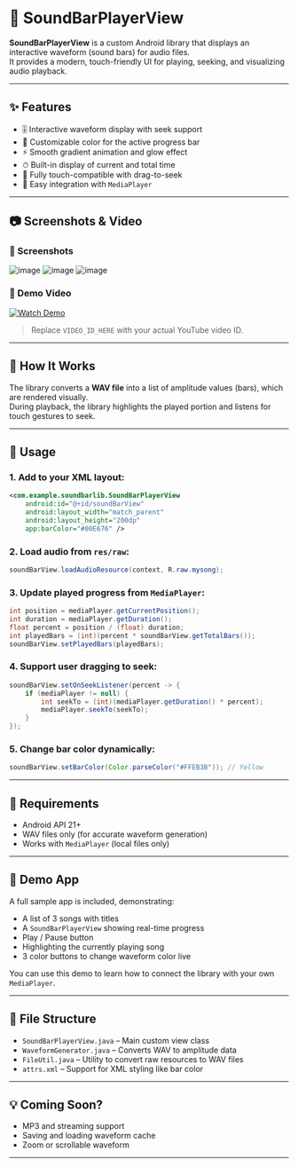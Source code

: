 
# 🎵 SoundBarPlayerView

**SoundBarPlayerView** is a custom Android library that displays an interactive waveform (sound bars) for audio files.  
It provides a modern, touch-friendly UI for playing, seeking, and visualizing audio playback.

---

## ✨ Features

- 🎚 Interactive waveform display with seek support  
- 🌈 Customizable color for the active progress bar  
- ⚡ Smooth gradient animation and glow effect  
- ⏱ Built-in display of current and total time  
- 📱 Fully touch-compatible with drag-to-seek  
- 🔌 Easy integration with `MediaPlayer`

---

## 📷 Screenshots & Video

### 📸 Screenshots
![image](https://github.com/user-attachments/assets/988f507d-c07d-4b25-a2d0-1820576cd33a)
![image](https://github.com/user-attachments/assets/08fb1abf-b96f-48a2-b8ba-b906e13f6dfd)
![image](https://github.com/user-attachments/assets/7108ad7d-ed95-4092-8c5a-a1e6ae3e8367)



### 🎥 Demo Video

[![Watch Demo](https://img.youtube.com/vi/VIDEO_ID_HERE/0.jpg)](https://www.youtube.com/watch?v=VIDEO_ID_HERE)

> Replace `VIDEO_ID_HERE` with your actual YouTube video ID.

---

## 🧩 How It Works

The library converts a **WAV file** into a list of amplitude values (bars), which are rendered visually.  
During playback, the library highlights the played portion and listens for touch gestures to seek.

---

## 📲 Usage

### 1. Add to your XML layout:

```xml
<com.example.soundbarlib.SoundBarPlayerView
    android:id="@+id/soundBarView"
    android:layout_width="match_parent"
    android:layout_height="200dp"
    app:barColor="#00E676" />
```

### 2. Load audio from `res/raw`:

```java
soundBarView.loadAudioResource(context, R.raw.mysong);
```

### 3. Update played progress from `MediaPlayer`:

```java
int position = mediaPlayer.getCurrentPosition();
int duration = mediaPlayer.getDuration();
float percent = position / (float) duration;
int playedBars = (int)(percent * soundBarView.getTotalBars());
soundBarView.setPlayedBars(playedBars);
```

### 4. Support user dragging to seek:

```java
soundBarView.setOnSeekListener(percent -> {
    if (mediaPlayer != null) {
        int seekTo = (int)(mediaPlayer.getDuration() * percent);
        mediaPlayer.seekTo(seekTo);
    }
});
```

### 5. Change bar color dynamically:

```java
soundBarView.setBarColor(Color.parseColor("#FFEB3B")); // Yellow
```

---

## 🧪 Requirements

- Android API 21+
- WAV files only (for accurate waveform generation)
- Works with `MediaPlayer` (local files only)

---

## 📱 Demo App

A full sample app is included, demonstrating:

- A list of 3 songs with titles  
- A `SoundBarPlayerView` showing real-time progress  
- Play / Pause button  
- Highlighting the currently playing song  
- 3 color buttons to change waveform color live  

You can use this demo to learn how to connect the library with your own `MediaPlayer`.

---

## 📁 File Structure

- `SoundBarPlayerView.java` – Main custom view class  
- `WaveformGenerator.java` – Converts WAV to amplitude data  
- `FileUtil.java` – Utility to convert raw resources to WAV files  
- `attrs.xml` – Support for XML styling like bar color

---

## 💡 Coming Soon?

- MP3 and streaming support  
- Saving and loading waveform cache  
- Zoom or scrollable waveform

---

